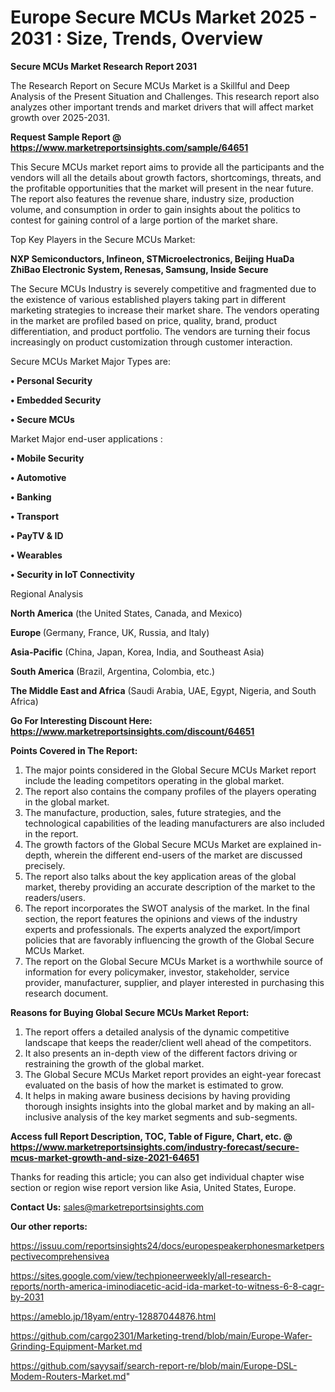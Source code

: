 # Europe Secure MCUs Market 2025 - 2031 : Size, Trends, Overview

<strong>Secure MCUs Market Research Report 2031</strong>

The Research Report on Secure MCUs Market is a Skillful and Deep Analysis of the Present Situation and Challenges. This research report also analyzes other important trends and market drivers that will affect market growth over 2025-2031.

<strong>Request Sample Report @ <a href=https://www.marketreportsinsights.com/sample/64651>https://www.marketreportsinsights.com/sample/64651</a></strong>

This Secure MCUs market report aims to provide all the participants and the vendors will all the details about growth factors, shortcomings, threats, and the profitable opportunities that the market will present in the near future. The report also features the revenue share, industry size, production volume, and consumption in order to gain insights about the politics to contest for gaining control of a large portion of the market share.

Top Key Players in the Secure MCUs Market:

<strong>NXP Semiconductors, Infineon, STMicroelectronics, Beijing HuaDa ZhiBao Electronic System, Renesas, Samsung, Inside Secure</strong>

The Secure MCUs Industry is severely competitive and fragmented due to the existence of various established players taking part in different marketing strategies to increase their market share. The vendors operating in the market are profiled based on price, quality, brand, product differentiation, and product portfolio. The vendors are turning their focus increasingly on product customization through customer interaction.

Secure MCUs Market Major Types are:

<strong>• Personal Security

• Embedded Security

• Secure MCUs</strong>

Market Major end-user applications :

<strong>• Mobile Security

• Automotive

• Banking

• Transport

• PayTV & ID

• Wearables

• Security in IoT Connectivity</strong>

Regional Analysis

</u><strong><b>North America</b></strong> (the United States, Canada, and Mexico)

<strong><b>Europe </b></strong>(Germany, France, UK, Russia, and Italy)

<strong><b>Asia-Pacific</b></strong> (China, Japan, Korea, India, and Southeast Asia)

<strong><b>South America</b></strong> (Brazil, Argentina, Colombia, etc.)

<strong><b>The Middle East and Africa</b></strong> (Saudi Arabia, UAE, Egypt, Nigeria, and South Africa)

<strong>Go For Interesting Discount Here: <a href=https://www.marketreportsinsights.com/discount/64651>https://www.marketreportsinsights.com/discount/64651</a></strong>

<strong>Points Covered in The Report:</strong>
<ol>
  <li>The major points considered in the Global Secure MCUs Market report include the leading competitors operating in the global market.</li>
  <li>The report also contains the company profiles of the players operating in the global market.</li>
  <li>The manufacture, production, sales, future strategies, and the technological capabilities of the leading manufacturers are also included in the report.</li>
  <li>The growth factors of the Global Secure MCUs Market are explained in-depth, wherein the different end-users of the market are discussed precisely.</li>
  <li>The report also talks about the key application areas of the global market, thereby providing an accurate description of the market to the readers/users.</li>
  <li>The report incorporates the SWOT analysis of the market. In the final section, the report features the opinions and views of the industry experts and professionals. The experts analyzed the export/import policies that are favorably influencing the growth of the Global Secure MCUs Market.</li>
  <li>The report on the Global Secure MCUs Market is a worthwhile source of information for every policymaker, investor, stakeholder, service provider, manufacturer, supplier, and player interested in purchasing this research document.</li>
</ol>
<strong>Reasons for Buying Global Secure MCUs Market Report:</strong>

<ol>
  <li>The report offers a detailed analysis of the dynamic competitive landscape that keeps the reader/client well ahead of the competitors.</li>
  <li>It also presents an in-depth view of the different factors driving or restraining the growth of the global market.</li>
  <li>The Global Secure MCUs Market report provides an eight-year forecast evaluated on the basis of how the market is estimated to grow.</li>
  <li>It helps in making aware business decisions by having providing thorough insights insights into the global market and by making an all-inclusive analysis of the key market segments and sub-segments.</li>
</ol>
<strong>Access full Report Description, TOC, Table of Figure, Chart, etc. @ <a href=https://www.marketreportsinsights.com/industry-forecast/secure-mcus-market-growth-and-size-2021-64651>https://www.marketreportsinsights.com/industry-forecast/secure-mcus-market-growth-and-size-2021-64651</a></strong>


Thanks for reading this article; you can also get individual chapter wise section or region wise report version like Asia, United States, Europe.

<strong>Contact Us:</strong>
sales@marketreportsinsights.com

<strong>Our other reports:</strong>

<a href=https://issuu.com/reportsinsights24/docs/europespeakerphonesmarketperspectivecomprehensivea>https://issuu.com/reportsinsights24/docs/europespeakerphonesmarketperspectivecomprehensivea</a>

<a href=https://sites.google.com/view/techpioneerweekly/all-research-reports/north-america-iminodiacetic-acid-ida-market-to-witness-6-8-cagr-by-2031>https://sites.google.com/view/techpioneerweekly/all-research-reports/north-america-iminodiacetic-acid-ida-market-to-witness-6-8-cagr-by-2031</a>

<a href=https://ameblo.jp/18yam/entry-12887044876.html>https://ameblo.jp/18yam/entry-12887044876.html</a>

<a href=https://github.com/cargo2301/Marketing-trend/blob/main/Europe-Wafer-Grinding-Equipment-Market.md>https://github.com/cargo2301/Marketing-trend/blob/main/Europe-Wafer-Grinding-Equipment-Market.md</a>

<a href=https://github.com/sayysaif/search-report-re/blob/main/Europe-DSL-Modem-Routers-Market.md>https://github.com/sayysaif/search-report-re/blob/main/Europe-DSL-Modem-Routers-Market.md</a>"
